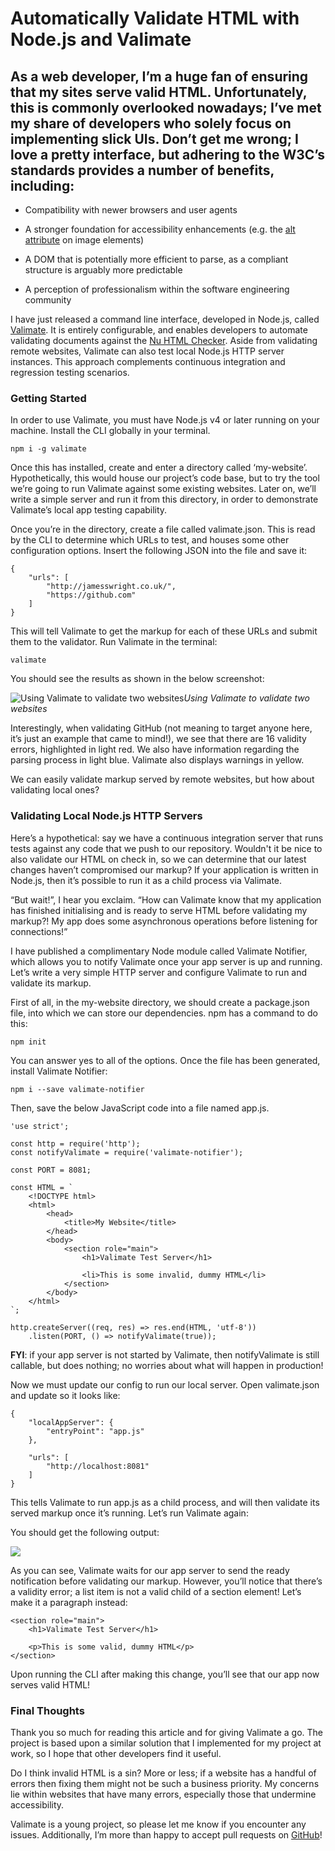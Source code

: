 
# Automatically Validate HTML with Node.js and Valimate

## As a web developer, I’m a huge fan of ensuring that my sites serve valid HTML. Unfortunately, this is commonly overlooked nowadays; I’ve met my share of developers who solely focus on implementing slick UIs. Don’t get me wrong; I love a pretty interface, but adhering to the W3C’s standards provides a number of benefits, including:

* Compatibility with newer browsers and user agents

* A stronger foundation for accessibility enhancements (e.g. the [alt attribute](http://webaim.org/techniques/alttext/) on image elements)

* A DOM that is potentially more efficient to parse, as a compliant structure is arguably more predictable

* A perception of professionalism within the software engineering community

I have just released a command line interface, developed in Node.js, called [Valimate](https://github.com/jamesseanwright/valimate). It is entirely configurable, and enables developers to automate validating documents against the [Nu HTML Checker](https://validator.w3.org/nu/). Aside from validating remote websites, Valimate can also test local Node.js HTTP server instances. This approach complements continuous integration and regression testing scenarios.

### Getting Started

In order to use Valimate, you must have Node.js v4 or later running on your machine. Install the CLI globally in your terminal.

```
npm i -g valimate
```


Once this has installed, create and enter a directory called ‘my-website’. Hypothetically, this would house our project’s code base, but to try the tool we’re going to run Valimate against some existing websites. Later on, we’ll write a simple server and run it from this directory, in order to demonstrate Valimate’s local app testing capability.

Once you’re in the directory, create a file called valimate.json. This is read by the CLI to determine which URLs to test, and houses some other configuration options. Insert the following JSON into the file and save it:

```
{
    "urls": [ 
        "http://jamesswright.co.uk/",
        "https://github.com"
    ]
}
```


This will tell Valimate to get the markup for each of these URLs and submit them to the validator. Run Valimate in the terminal:

```
valimate
```


You should see the results as shown in the below screenshot:

![Using Valimate to validate two websites](1*Alo-zyOO0nrjkbVdN4DeDg.png)*Using Valimate to validate two websites*

Interestingly, when validating GitHub (not meaning to target anyone here, it’s just an example that came to mind!), we see that there are 16 validity errors, highlighted in light red. We also have information regarding the parsing process in light blue. Valimate also displays warnings in yellow.

We can easily validate markup served by remote websites, but how about validating local ones?

### Validating Local Node.js HTTP Servers

Here’s a hypothetical: say we have a continuous integration server that runs tests against any code that we push to our repository. Wouldn't it be nice to also validate our HTML on check in, so we can determine that our latest changes haven’t compromised our markup? If your application is written in Node.js, then it’s possible to run it as a child process via Valimate.

“But wait!”, I hear you exclaim. “How can Valimate know that my application has finished initialising and is ready to serve HTML before validating my markup?! My app does some asynchronous operations before listening for connections!”

I have published a complimentary Node module called Valimate Notifier, which allows you to notify Valimate once your app server is up and running. Let’s write a very simple HTTP server and configure Valimate to run and validate its markup.

First of all, in the my-website directory, we should create a package.json file, into which we can store our dependencies. npm has a command to do this:

```
npm init
```


You can answer yes to all of the options. Once the file has been generated, install Valimate Notifier:

```
npm i --save valimate-notifier
```


Then, save the below JavaScript code into a file named app.js.

```
'use strict';

const http = require('http');
const notifyValimate = require('valimate-notifier');

const PORT = 8081;

const HTML = `
    <!DOCTYPE html>
    <html>
        <head>
            <title>My Website</title>
        </head> 
        <body>
            <section role="main">
                <h1>Valimate Test Server</h1>

                <li>This is some invalid, dummy HTML</li>
            </section>
        </body>
    </html>
`;

http.createServer((req, res) => res.end(HTML, 'utf-8'))
    .listen(PORT, () => notifyValimate(true));
```


**FYI**: if your app server is not started by Valimate, then notifyValimate is still callable, but does nothing; no worries about what will happen in production!

Now we must update our config to run our local server. Open valimate.json and update so it looks like:

```
{
    "localAppServer": {
        "entryPoint": "app.js"
    },

    "urls": [
        "http://localhost:8081"
    ]
}
```


This tells Valimate to run app.js as a child process, and will then validate its served markup once it’s running. Let’s run Valimate again:

You should get the following output:

![](1*2pUjSG8kJoHazGZMMtJYNQ.png)

As you can see, Valimate waits for our app server to send the ready notification before validating our markup. However, you’ll notice that there’s a validity error; a list item is not a valid child of a section element! Let’s make it a paragraph instead:

```
<section role="main">
    <h1>Valimate Test Server</h1>
    
    <p>This is some valid, dummy HTML</p>
</section>
```


Upon running the CLI after making this change, you’ll see that our app now serves valid HTML!

### Final Thoughts

Thank you so much for reading this article and for giving Valimate a go. The project is based upon a similar solution that I implemented for my project at work, so I hope that other developers find it useful.

Do I think invalid HTML is a sin? More or less; if a website has a handful of errors then fixing them might not be such a business priority. My concerns lie within websites that have many errors, especially those that undermine accessibility.

Valimate is a young project, so please let me know if you encounter any issues. Additionally, I’m more than happy to accept pull requests on [GitHub](https://github.com/jamesseanwright/valimate)!